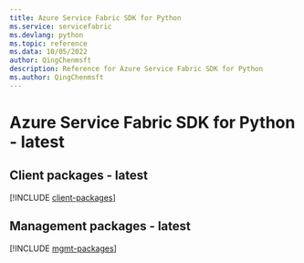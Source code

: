 ```yaml
---
title: Azure Service Fabric SDK for Python
ms.service: servicefabric
ms.devlang: python
ms.topic: reference
ms.data: 10/05/2022
author: QingChenmsft
description: Reference for Azure Service Fabric SDK for Python
ms.author: QingChenmsft
---
```

# Azure Service Fabric SDK for Python - latest

## Client packages - latest
[!INCLUDE [client-packages](service-fabric-client-index.md)]
## Management packages - latest
[!INCLUDE [mgmt-packages](service-fabric-mgmt-index.md)]